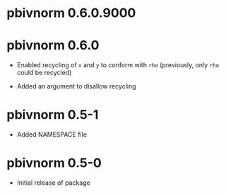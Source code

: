 # pbivnorm 0.6.0.9000


# pbivnorm 0.6.0

* Enabled recycling of `x` and `y` to conform with `rho` (previously, only
  `rho` could be recycled)

* Added an argument to disallow recycling


# pbivnorm 0.5-1

* Added NAMESPACE file


# pbivnorm 0.5-0

* Initial release of package
